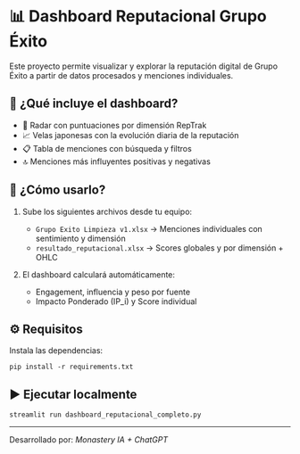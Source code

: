 
# 📊 Dashboard Reputacional Grupo Éxito

Este proyecto permite visualizar y explorar la reputación digital de Grupo Éxito a partir de datos procesados y menciones individuales.

## 🧩 ¿Qué incluye el dashboard?

- 🧭 Radar con puntuaciones por dimensión RepTrak
- 📈 Velas japonesas con la evolución diaria de la reputación
- 📋 Tabla de menciones con búsqueda y filtros
- 🔝 Menciones más influyentes positivas y negativas

## 🚀 ¿Cómo usarlo?

1. Sube los siguientes archivos desde tu equipo:
   - `Grupo Exito Limpieza v1.xlsx` → Menciones individuales con sentimiento y dimensión
   - `resultado_reputacional.xlsx` → Scores globales y por dimensión + OHLC

2. El dashboard calculará automáticamente:
   - Engagement, influencia y peso por fuente
   - Impacto Ponderado (IP_i) y Score individual

## ⚙️ Requisitos

Instala las dependencias:
```
pip install -r requirements.txt
```

## ▶️ Ejecutar localmente

```
streamlit run dashboard_reputacional_completo.py
```

---

Desarrollado por: *Monastery IA + ChatGPT*
